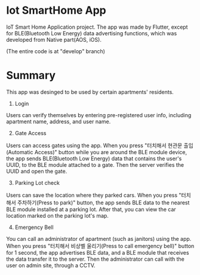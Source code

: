 # Iot SmartHome App

IoT Smart Home Application project.
The app was made by Flutter,
except for BLE(Bluetooth Low Energy) data advertising functions,
which was developed from Native part(AOS, iOS).

(The entire code is at "develop" branch)

# Summary

This app was desinged to be used by certain apartments' residents.

1. Login

Users can verify themselves by entering pre-registered user info,
including apartment name, address, and user name.

2. Gate Access

Users can access gates using the app.
When you press "터치해서 현관문 출입(Automatic Access)" button while you are around the BLE module device,
the app sends BLE(Bluetooth Low Energy) data that contains the user's UUID, to the BLE module attached to a gate.
Then the server verifies the UUID and open the gate.

3. Parking Lot check

Users can save the location where they parked cars.
When you press "터치해서 주차하기(Press to park)" button,
the app sends BLE data to the nearest BLE module installed at a parking lot.
After that, you can view the car location marked on the parking lot's map.

4. Emergency Bell

You can call an administrator of apartment (such as janitors) using the app.
When you press "터치해서 비상벨 울리기(Press to call emergency bell)" button for 1 second,
the app advertises BLE data, and a BLE module that receives the data transfer it to the server.
Then the administrator can call with the user on admin site, through a CCTV.
